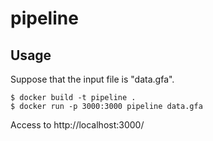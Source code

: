 # pipeline

## Usage

Suppose that the input file is "data.gfa".

```
$ docker build -t pipeline .
$ docker run -p 3000:3000 pipeline data.gfa 
```

Access to http://localhost:3000/

